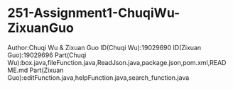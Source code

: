 # 251-Assignment1-ChuqiWu-ZixuanGuo
Author:Chuqi Wu & Zixuan Guo
ID(Chuqi Wu):19029690
ID(Zixuan Guo):19029696
Part(Chuqi Wu):box.java,fileFunction.java,ReadJson.java,package.json,pom.xml,README.md
Part(Zixuan Guo):editFunction.java,helpFunction.java,search_function.java
